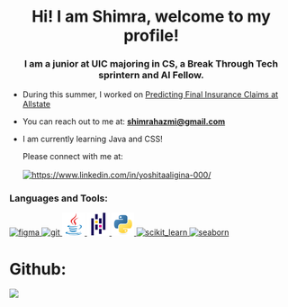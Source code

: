 
<h1 align = "center"> Hi! I am Shimra, welcome to my profile!</h1>

<h3 align = "center"> I am a junior at UIC majoring in CS, a Break Through Tech sprintern and AI Fellow.</h3>

- During this summer, I worked on [Predicting Final Insurance Claims at Allstate](https://github.com/ShimraaHazmi/Allstate1B)
- You can reach out to me at: **shimrahazmi@gmail.com**
- I am currently learning Java and CSS!

  </h3 align = "left"> Please connect with me at: </h3>
  <p align = "left">
  <a href = "https://www.linkedin.com/in/shimra-hazmi-3a1482240/" target="blank"><img align="center" src="https://raw.githubusercontent.com/rahuldkjain/github-profile-readme-generator/master/src/images/icons/Social/linked-in-alt.svg" alt="https://www.linkedin.com/in/yoshitaaligina-000/" height="30" width="40" /></a></p>

<h3 align = "left">Languages and Tools: </h3>
<p align="left"> <a href="https://www.figma.com/" target="_blank" rel="noreferrer"> <img src="https://www.vectorlogo.zone/logos/figma/figma-icon.svg" alt="figma" width="40" height="40"/> </a> <a href="https://git-scm.com/" target="_blank" rel="noreferrer"> <img src="https://www.vectorlogo.zone/logos/git-scm/git-scm-icon.svg" alt="git" width="40" height="40"/> </a> <a href="https://www.java.com" target="_blank" rel="noreferrer"> <img src="https://raw.githubusercontent.com/devicons/devicon/master/icons/java/java-original.svg" alt="java" width="40" height="40"/> </a> <a href="https://pandas.pydata.org/" target="_blank" rel="noreferrer"> <img src="https://raw.githubusercontent.com/devicons/devicon/2ae2a900d2f041da66e950e4d48052658d850630/icons/pandas/pandas-original.svg" alt="pandas" width="40" height="40"/> </a> <a href="https://www.python.org" target="_blank" rel="noreferrer"> <img src="https://raw.githubusercontent.com/devicons/devicon/master/icons/python/python-original.svg" alt="python" width="40" height="40"/> </a> <a href="https://scikit-learn.org/" target="_blank" rel="noreferrer"> <img src="https://upload.wikimedia.org/wikipedia/commons/0/05/Scikit_learn_logo_small.svg" alt="scikit_learn" width="40" height="40"/> </a> <a href="https://seaborn.pydata.org/" target="_blank" rel="noreferrer"> <img src="https://seaborn.pydata.org/_images/logo-mark-lightbg.svg" alt="seaborn" width="40" height="40"/> </a> </p>

# Github:
![](https://github-readme-stats.vercel.app/api/top-langs/?username=ShimraaHazmi&theme=dark&hide_border=false&include_all_commits=true&count_private=true&layout=compact)

  
